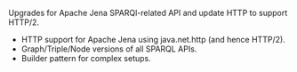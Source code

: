 Upgrades for Apache Jena SPARQl-related API and update HTTP to support HTTP/2.

* HTTP support for Apache Jena using java.net.http (and hence HTTP/2).
* Graph/Triple/Node versions of all SPARQL APIs.
* Builder pattern for complex setups.
